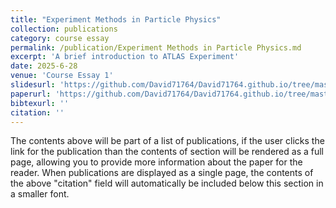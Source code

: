 ```yaml
---
title: "Experiment Methods in Particle Physics"
collection: publications
category: course essay
permalink: /publication/Experiment Methods in Particle Physics.md
excerpt: 'A brief introduction to ATLAS Experiment'
date: 2025-6-28
venue: 'Course Essay 1'
slidesurl: 'https://github.com/David71764/David71764.github.io/tree/master/files/ParticlePhysicsExperiments.pdf'
paperurl: 'https://github.com/David71764/David71764.github.io/tree/master/files/ParticlePhysicsExperiments.pdf'
bibtexurl: ''
citation: ''
---
```

The contents above will be part of a list of publications, if the user clicks the link for the publication than the contents of section will be rendered as a full page, allowing you to provide more information about the paper for the reader. When publications are displayed as a single page, the contents of the above "citation" field will automatically be included below this section in a smaller font.
